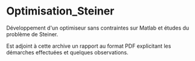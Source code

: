 # Optimisation_Steiner
Développement d'un optimiseur sans contraintes sur Matlab et études du problème de Steiner.

Est adjoint à cette archive un rapport au format PDF explicitant les démarches effectuées et quelques observations.
